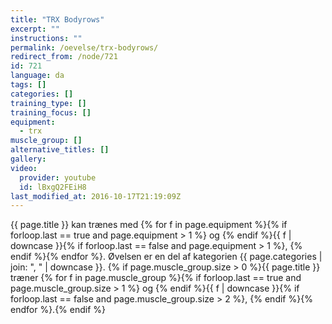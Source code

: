 ```yaml
---
title: "TRX Bodyrows"
excerpt: ""
instructions: ""
permalink: /oevelse/trx-bodyrows/
redirect_from: /node/721
id: 721
language: da
tags: []
categories: []
training_type: []
training_focus: []
equipment:
  - trx
muscle_group: []
alternative_titles: []
gallery:
video:
  provider: youtube
  id: lBxgQ2FEiH8
last_modified_at: 2016-10-17T21:19:09Z
---
```

{{ page.title }} kan trænes med {% for f in page.equipment %}{% if forloop.last == true and page.equipment > 1 %} og {% endif %}{{ f | downcase  }}{% if forloop.last == false and page.equipment > 1 %}, {% endif %}{% endfor %}. Øvelsen er en del af kategorien {{ page.categories | join: ", " | downcase }}. {% if page.muscle_group.size > 0 %}{{ page.title }} træner {% for f in page.muscle_group %}{% if forloop.last == true and page.muscle_group.size > 1 %} og {% endif %}{{ f | downcase }}{% if forloop.last == false and page.muscle_group.size > 2 %}, {% endif %}{% endfor %}.{% endif %}
